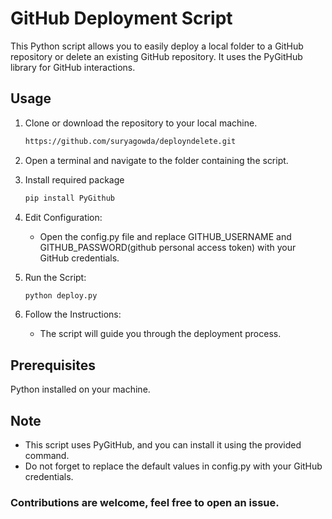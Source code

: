 # GitHub Deployment Script

This Python script allows you to easily deploy a local folder to a GitHub repository or delete an existing GitHub repository. It uses the PyGitHub library for GitHub interactions.

## Usage

1. Clone or download the repository to your local machine.
   ```bash
   https://github.com/suryagowda/deployndelete.git

2. Open a terminal and navigate to the folder containing the script.

3. Install required package
   ```bash
   pip install PyGithub
4. Edit Configuration:
   - Open the config.py file and replace GITHUB_USERNAME and GITHUB_PASSWORD(github personal access token) with your GitHub credentials.

5. Run the Script:
   ```bash
   python deploy.py

6. Follow the Instructions:

   - The script will guide you through the deployment process.

## Prerequisites

  Python installed on your machine.

## Note

  - This script uses PyGitHub, and you can install it using the provided command.
  - Do not forget to replace the default values in config.py with your GitHub credentials.
    
### Contributions are welcome, feel free to open an issue.
